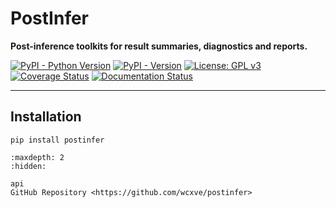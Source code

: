 # PostInfer

**Post-inference toolkits for result summaries, diagnostics and reports.**

[![PyPI - Python Version](https://img.shields.io/pypi/pyversions/postinfer?color=blue&logo=Python&logoColor=white&style=for-the-badge)](https://pypi.org/project/postinfer)
[![PyPI - Version](https://img.shields.io/pypi/v/postinfer?color=blue&logo=PyPI&logoColor=white&style=for-the-badge)](https://pypi.org/project/postinfer)
[![License: GPL v3](https://img.shields.io/github/license/wcxve/postinfer?color=blue&logo=open-source-initiative&logoColor=white&style=for-the-badge)](https://www.gnu.org/licenses/gpl-3.0)<br>
[![Coverage Status](https://img.shields.io/codecov/c/github/wcxve/postinfer?logo=Codecov&logoColor=white&style=for-the-badge)](https://app.codecov.io/github/wcxve/postinfer)
[![Documentation Status](https://img.shields.io/readthedocs/postinfer?logo=Read-the-Docs&logoColor=white&style=for-the-badge)](https://postinfer.readthedocs.io/en/latest/?badge=latest)

-----

## Installation

```console
pip install postinfer
```

```{toctree}
:maxdepth: 2
:hidden:

api
GitHub Repository <https://github.com/wcxve/postinfer>
```
